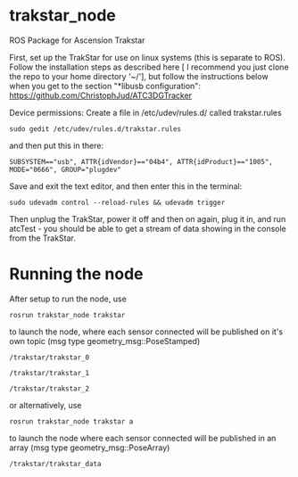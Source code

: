 # trakstar_node
ROS Package for Ascension Trakstar

First, set up the TrakStar for use on linux systems (this is separate to ROS). Follow the installation steps as described here [ I recommend you just clone the repo to your home directory '~/'], but follow the instructions below when you get to the section "*libusb configuration": 
https://github.com/ChristophJud/ATC3DGTracker

Device permissions:
Create a file in /etc/udev/rules.d/ called trakstar.rules

``
sudo gedit /etc/udev/rules.d/trakstar.rules
``

and then put this in there:

``
SUBSYSTEM=="usb", ATTR{idVendor}=="04b4", ATTR{idProduct}=="1005", MODE="0666", GROUP="plugdev" 
``

Save and exit the text editor, and then enter this in the terminal:

``
sudo udevadm control --reload-rules && udevadm trigger
``

Then unplug the TrakStar, power it off and then on again, plug it in, and run atcTest - you should be able to get a stream of data showing in the console from the TrakStar.

# Running the node
After setup to run the node, use

``
rosrun trakstar_node trakstar
``

to launch the node, where each sensor connected will be published on it's own topic (msg type geometry_msg::PoseStamped)

``
/trakstar/trakstar_0
``

``
/trakstar/trakstar_1
``

``
/trakstar/trakstar_2
``

or alternatively, use

``
rosrun trakstar_node trakstar a
``

to launch the node where each sensor connected will be published in an array (msg type geometry_msg::PoseArray)

``
/trakstar/trakstar_data
``
